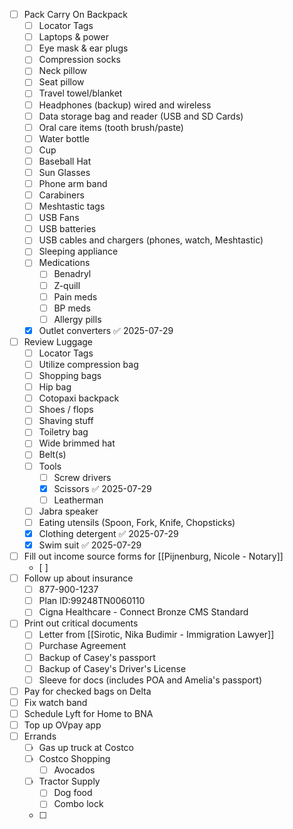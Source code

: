 - [ ] Pack Carry On Backpack
	- [ ] Locator Tags
	- [ ] Laptops & power
	- [ ] Eye mask & ear plugs
	- [ ] Compression socks
	- [ ] Neck pillow
	- [ ] Seat pillow
	- [ ] Travel towel/blanket
	- [ ] Headphones (backup) wired and wireless
	- [ ] Data storage bag and reader (USB and SD Cards)
	- [ ] Oral care items ​(tooth brush/paste)
	- [ ] Water bottle 
	- [ ] Cup
	- [ ] Baseball Hat
	- [ ] Sun Glasses 
	- [ ] Phone arm band
	- [ ] Carabiners 
	- [ ] Meshtastic tags
	- [ ] USB Fans 
	- [ ] USB batteries 
	- [ ] USB cables and chargers (phones, watch, Meshtastic)
	- [ ] Sleeping appliance 
	- [ ] Medications 
		- [ ] Benadryl
		- [ ] Z-quill
		- [ ] Pain meds 
		- [ ] BP meds
		- [ ] Allergy pills
	- [x] Outlet converters ✅ 2025-07-29
- [ ] Review Luggage 
	- [ ] Locator Tags
	- [ ] Utilize compression bag
	- [ ] Shopping bags 
	- [ ] Hip bag
	- [ ] Cotopaxi backpack
	- [ ] Shoes / flops 
	- [ ] Shaving stuff 
	- [ ] Toiletry bag
	- [ ] Wide brimmed hat
	- [ ] Belt(s)
	- [ ] Tools 
		- [ ] Screw drivers 
		- [x] Scissors ✅ 2025-07-29
		- [ ] Leatherman
	- [ ] Jabra speaker 
	- [ ] Eating utensils (Spoon, Fork, Knife, Chopsticks)
	- [x] Clothing detergent ✅ 2025-07-29
	- [x] Swim suit ✅ 2025-07-29
- [ ] Fill out income source forms for [[Pijnenburg, Nicole - Notary]]
	- [ ] 
- [ ] Follow up about insurance
	- [ ] 877-900-1237
	- [ ] Plan ID:99248TN0060110
	- [ ] Cigna Healthcare - Connect Bronze CMS Standard
- [ ] Print out critical documents
	- [ ] Letter from [[Sirotic, Nika Budimir - Immigration Lawyer]]
	- [ ] Purchase Agreement
	- [ ] Backup of Casey's passport
	- [ ] Backup of Casey's Driver's License 
	- [ ] Sleeve for docs (includes POA and Amelia's passport)
- [ ] Pay for checked bags on Delta
- [ ] Fix watch band
- [ ] Schedule Lyft for Home to BNA
- [ ] Top up OVpay app 
- [ ] Errands
	- [ ] Gas up truck at Costco
	- [ ] Costco Shopping
		- [ ] Avocados
	- [ ] Tractor Supply
		- [ ] Dog food
		- [ ] Combo lock
	- [ ] 
